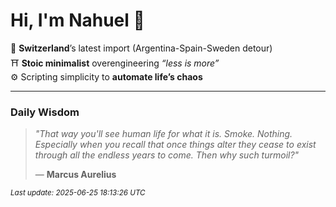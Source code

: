 # Hi, I'm Nahuel :tiger:

📍 **Switzerland**’s latest import (Argentina-Spain-Sweden detour)  
⛩️ **Stoic minimalist** overengineering *“less is more”*  
⚙️ Scripting simplicity to **automate life’s chaos**

---

### Daily Wisdom
> _"That way you'll see human life for what it is. Smoke. Nothing. Especially when you recall that once things alter they cease to exist through all the endless years to come. Then why such turmoil?"_  
>
> — **Marcus Aurelius**

<sub>*Last update: 2025-06-25 18:13:26 UTC*</sub>


